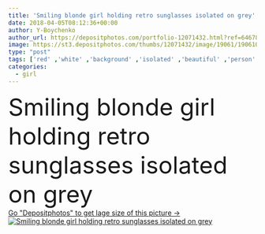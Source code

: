 ```yaml
---
title: 'Smiling blonde girl holding retro sunglasses isolated on grey'
date: 2018-04-05T08:12:36+00:00
author: Y-Boychenko
author_url: https://depositphotos.com/portfolio-12071432.html?ref=64678756
image: https://st3.depositphotos.com/thumbs/12071432/image/19061/190610724/api_thumb_450.jpg?forcejpeg=true
type: "post"
tags: ['red' ,'white' ,'background' ,'isolated' ,'beautiful' ,'person' ,'elegance' ,'girl' ,'people' ,'beauty' ,'model' ,'caucasian' ,'smile' ,'black' ,'style' ,'retro' ,'vintage' ,'fashion' ,'pretty' ,'elegant' ,'stylish' ,'woman' ,'grey' ,'trendy' ,'blonde' ,'clothes' ,'sunglasses' ,'vogue' ,'attractive' ,'outfit' ,'posing' ,'fashionable' ,'modeling' ,'styling' ,'Studio Shot' ,'young adult' ,'red lipstick' ,'Fashion Shoot' ]
categories: 
  - girl
---
```

<div aling="center">
            <font size="60"> Smiling blonde girl holding retro sunglasses isolated on grey</font>   
</div>
<div>
    <a href='https://depositphotos.com/190610724/stock-photo-smiling-blonde-girl-holding-retro.html?ref=64678756' target=_blank > Go "Depositphotos" to get lage size of this picture ->
        <img href='https://depositphotos.com/190610724/stock-photo-smiling-blonde-girl-holding-retro.html?ref=64678756' src='https://st3.depositphotos.com/12071432/19061/i/950/depositphotos_190610724-stock-photo-smiling-blonde-girl-holding-retro.jpg?forcejpeg=true' alt='Smiling blonde girl holding retro sunglasses isolated on grey' >
    </a>
</div>

